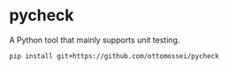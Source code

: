 # pycheck
A Python tool that mainly supports unit testing.

```bash.import
pip install git+https://github.com/ottomossei/pycheck
```